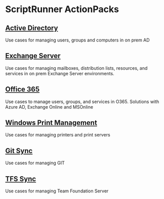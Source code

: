 # ScriptRunner ActionPacks

## [Active Directory](./ActiveDirectory)
Use cases for managing users, groups and computers in on prem AD

## [Exchange Server](./Exchange)
Use cases for managing mailboxes, distribution lists, resources, and services in on prem Exchange Server environments.

## [Office 365](./O365)
Use cases to manage users, groups, and services in O365. Solutions with Azure AD, Exchange Online and MSOnline

## [Windows Print Management](./Printing)
Use cases for managing printers and print servers

## [Git Sync](./GitSync)
Use cases for managing GIT

## [TFS Sync](./TFS)
Use cases for managing Team Foundation Server
